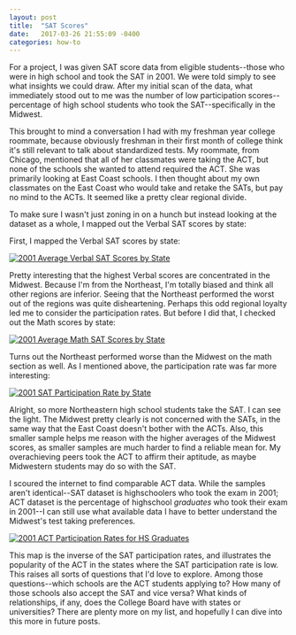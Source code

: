 ```yaml
---
layout: post
title:  "SAT Scores"
date:   2017-03-26 21:55:09 -0400
categories: how-to
---
```

 
For a project, I was given SAT score data from eligible students--those who were in high school and took the SAT in 2001. We were told simply to see what insights we could draw. After my initial scan of the data, what immediately stood out to me was the number of low participation scores--percentage of high school students who took the SAT--specifically in the Midwest. 

This brought to mind a conversation I had with my freshman year college roommate, because obviously freshman in their first month of college think it's still relevant to talk about standardized tests. My roommate, from Chicago, mentioned that all of her classmates were taking the ACT, but none of the schools she wanted to attend required the ACT. She was primarily looking at East Coast schools. I then thought about my own classmates on the East Coast who would take and retake the SATs, but pay no mind to the ACTs. It seemed like a pretty clear regional divide.

To make sure I wasn't just zoning in on a hunch but instead looking at the dataset as a whole, I mapped out the Verbal SAT scores by state:

First, I mapped the Verbal SAT scores by state:

<div class='tableauPlaceholder' id='viz1497373854939' style='position: relative'><noscript><a href='#'><img alt='2001 Average Verbal SAT Scores by State ' src='https:&#47;&#47;public.tableau.com&#47;static&#47;images&#47;20&#47;2001AverageVerbalSATScoresbyState&#47;Sheet4&#47;1_rss.png' style='border: none' /></a></noscript><object class='tableauViz'  style='display:none;'><param name='host_url' value='https%3A%2F%2Fpublic.tableau.com%2F' /> <param name='site_root' value='' /><param name='name' value='2001AverageVerbalSATScoresbyState&#47;Sheet4' /><param name='tabs' value='no' /><param name='toolbar' value='yes' /><param name='static_image' value='https:&#47;&#47;public.tableau.com&#47;static&#47;images&#47;20&#47;2001AverageVerbalSATScoresbyState&#47;Sheet4&#47;1.png' /> <param name='animate_transition' value='yes' /><param name='display_static_image' value='yes' /><param name='display_spinner' value='yes' /><param name='display_overlay' value='yes' /><param name='display_count' value='yes' /></object></div>                <script type='text/javascript'>                    var divElement = document.getElementById('viz1497373854939');                    var vizElement = divElement.getElementsByTagName('object')[0];                    vizElement.style.width='100%';vizElement.style.height=(divElement.offsetWidth*0.75)+'px';                    var scriptElement = document.createElement('script');                    scriptElement.src = 'https://public.tableau.com/javascripts/api/viz_v1.js';                    vizElement.parentNode.insertBefore(scriptElement, vizElement);                </script>            

Pretty interesting that the highest Verbal scores are concentrated in the Midwest. Because I'm from the Northeast, I'm totally biased and think all other regions are inferior. Seeing that the Northeast performed the worst out of the regions was quite disheartening. Perhaps this odd regional loyalty led me to consider the participation rates. But before I did that, I checked out the Math scores by state:

<div class='tableauPlaceholder' id='viz1489527750572' style='position: relative'><noscript><a href='#'><img alt='2001 Average Math SAT Scores by State ' src='https:&#47;&#47;public.tableau.com&#47;static&#47;images&#47;Av&#47;AverageMathSATScoresbyState&#47;Sheet2&#47;1_rss.png' style='border: none' /></a></noscript><object class='tableauViz'  style='display:none;'><param name='host_url' value='https%3A%2F%2Fpublic.tableau.com%2F' /> <param name='path' value='views&#47;AverageMathSATScoresbyState&#47;Sheet2?:embed=y&amp;:display_count=y' /> <param name='toolbar' value='yes' /><param name='static_image' value='https:&#47;&#47;public.tableau.com&#47;static&#47;images&#47;Av&#47;AverageMathSATScoresbyState&#47;Sheet2&#47;1.png' /> <param name='animate_transition' value='yes' /><param name='display_static_image' value='yes' /><param name='display_spinner' value='yes' /><param name='display_overlay' value='yes' /><param name='display_count' value='yes' /></object></div>

Turns out the Northeast performed worse than the Midwest on the math section as well. As I mentioned above, the participation rate was far more interesting:

<div class='tableauPlaceholder' id='viz1490032944746' style='position: relative'><noscript><a href='#'><img alt='2001 SAT Participation Rate by State ' src='https:&#47;&#47;public.tableau.com&#47;static&#47;images&#47;20&#47;2001SATParticipationRatebyState_0&#47;Sheet3&#47;1_rss.png' style='border: none' /></a></noscript><object class='tableauViz'  style='display:none;'><param name='host_url' value='https%3A%2F%2Fpublic.tableau.com%2F' /> <param name='site_root' value='' /><param name='name' value='2001SATParticipationRatebyState_0&#47;Sheet3' /><param name='tabs' value='no' /><param name='toolbar' value='yes' /><param name='static_image' value='https:&#47;&#47;public.tableau.com&#47;static&#47;images&#47;20&#47;2001SATParticipationRatebyState_0&#47;Sheet3&#47;1.png' /> <param name='animate_transition' value='yes' /><param name='display_static_image' value='yes' /><param name='display_spinner' value='yes' /><param name='display_overlay' value='yes' /><param name='display_count' value='yes' /></object></div>

Alright, so more Northeastern high school students take the SAT. I can see the light. The Midwest pretty clearly is not concerned with the SATs, in the same way that the East Coast doesn't bother with the ACTs. Also, this smaller sample helps me reason with the higher averages of the Midwest scores, as smaller samples are much harder to find a reliable mean for. My overachieving peers took the ACT to affirm their aptitude, as maybe Midwestern students may do so with the SAT.

I scoured the internet to find comparable ACT data. While the samples aren't identical--SAT dataset is highschoolers who took the exam in 2001; ACT dataset is the percentage of highschool *graduates* who took their exam in 2001--I can still use what available data I have to better understand the Midwest's test taking preferences.

<div class='tableauPlaceholder' id='viz1490032270645' style='position: relative'><noscript><a href='#'><img alt='2001 ACT Participation Rates for HS Graduates ' src='https:&#47;&#47;public.tableau.com&#47;static&#47;images&#47;20&#47;2001ACTPartipationRates&#47;Sheet1&#47;1_rss.png' style='border: none' /></a></noscript><object class='tableauViz'  style='display:none;'><param name='host_url' value='https%3A%2F%2Fpublic.tableau.com%2F' /> <param name='site_root' value='' /><param name='name' value='2001ACTPartipationRates&#47;Sheet1' /><param name='tabs' value='no' /><param name='toolbar' value='yes' /><param name='static_image' value='https:&#47;&#47;public.tableau.com&#47;static&#47;images&#47;20&#47;2001ACTPartipationRates&#47;Sheet1&#47;1.png' /> <param name='animate_transition' value='yes' /><param name='display_static_image' value='yes' /><param name='display_spinner' value='yes' /><param name='display_overlay' value='yes' /><param name='display_count' value='yes' /></object></div>

This map is the inverse of the SAT participation rates, and illustrates the popularity of the ACT in the states where the SAT participation rate is low. This raises all sorts of questions that I'd love to explore. Among those questions--which schools are the ACT students applying to? How many of those schools also accept the SAT and vice versa? What kinds of relationships, if any, does the College Board have with states or universities? There are plenty more on my list, and hopefully I can dive into this more in future posts.
